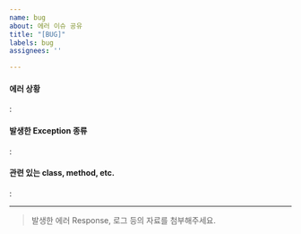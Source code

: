 ```yaml
---
name: bug
about: 에러 이슈 공유
title: "[BUG]"
labels: bug
assignees: ''

---
```


#### 에러 상황

:

#### 발생한 Exception 종류

:

#### 관련 있는 class, method, etc.

:

---

> 발생한 에러 Response, 로그 등의 자료를 첨부해주세요.
